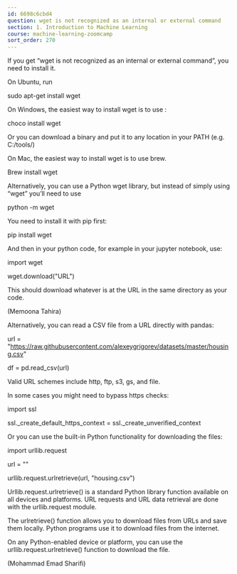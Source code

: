 ```yaml
---
id: 6698c6cbd4
question: wget is not recognized as an internal or external command
section: 1. Introduction to Machine Learning
course: machine-learning-zoomcamp
sort_order: 270
---
```


If you get “wget is not recognized as an internal or external command”, you need to install it.

On Ubuntu, run

sudo apt-get install wget

On Windows, the easiest way to install wget is to use :

choco install wget

Or you can download a binary  and put it to any location in your PATH (e.g. C:/tools/)

On Mac, the easiest way to install wget is to use brew.

Brew install wget

Alternatively, you can use a Python wget library, but instead of simply using “wget” you’ll need to use

python -m wget

You need to install it with pip first:

pip install wget

And then in your python code, for example in your jupyter notebook, use:

import wget

wget.download("URL")

This should download whatever is at the URL in the same directory as your code.

(Memoona Tahira)

Alternatively, you can read a CSV file from a URL directly with pandas:

url = "https://raw.githubusercontent.com/alexeygrigorev/datasets/master/housing.csv"

df = pd.read_csv(url)

Valid URL schemes include http, ftp, s3, gs, and file.

In some cases you might need to bypass https checks:

import ssl

ssl._create_default_https_context = ssl._create_unverified_context

Or you can use the built-in Python functionality for downloading the files:

import urllib.request

url = ""

urllib.request.urlretrieve(url, "housing.csv")

Urllib.request.urlretrieve() is a standard Python library function available on all devices and platforms. URL requests and URL data retrieval are done with the urllib.request module.

The urlretrieve() function allows you to download files from URLs and save them locally. Python programs use it to download files from the internet.

On any Python-enabled device or platform, you can use the urllib.request.urlretrieve() function to download the file.

(Mohammad Emad Sharifi)

